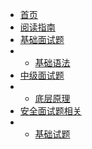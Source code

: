 * [首页](/)
* [阅读指南](shiti/php/guide)
* [基础面试题](#)
* * [基础语法](shiti/php/php-basic/basic.md)
* [中级面试题](#)
* * [底层原理](shiti/php/php-basic/zhongji.md)
* [安全面试题相关](#)
* * [基础试题](shiti/php/php-basic/anquan_1.md)